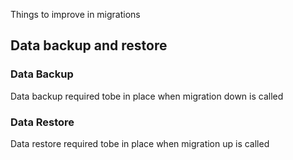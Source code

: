 Things to improve in migrations

## Data backup and restore

### Data Backup
Data backup required tobe in place when migration down is called

### Data Restore
Data restore required tobe in place when migration up is called

